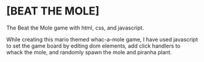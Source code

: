 # [BEAT THE MOLE]

The Beat the Mole game with html, css, and javascript.  

While creating this mario themed whac-a-mole game, I have used javascript to set the game board by editing dom elements, add click handlers to whack the mole, and randomly spawn the mole and piranha plant.


